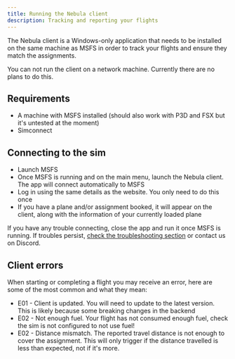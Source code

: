 ```yaml
---
title: Running the Nebula client
description: Tracking and reporting your flights
---
```


The Nebula client is a Windows-only application that needs to be installed on the same machine as MSFS in order to track your flights and ensure they match the assignments.

You can not run the client on a network machine. Currently there are no plans to do this.

## Requirements

- A machine with MSFS installed (should also work with P3D and FSX but it's untested at the moment)
- Simconnect

## Connecting to the sim

- Launch MSFS
- Once MSFS is running and on the main menu, launch the Nebula client. The app will connect automatically to MSFS
- Log in using the same details as the website. You only need to do this once
- If you have a plane and/or assignment booked, it will appear on the client, along with the information of your currently loaded plane

If you have any trouble connecting, close the app and run it once MSFS is running. If troubles persist, [check the troubleshooting section](/client/03_troubleshooting/) or contact us on Discord.

## Client errors

When starting or completing a flight you may receive an error, here are some of the most common and what they mean:

- E01 - Client is updated. You will need to update to the latest version. This is likely because some breaking changes in the backend
- E02 - Not enough fuel. Your flight has not consumed enough fuel, check the sim is not configured to not use fuel!
- E02 - Distance mismatch. The reported travel distance is not enough to cover the assignment. This will only trigger if the distance travelled is less than expected, not if it's more.
